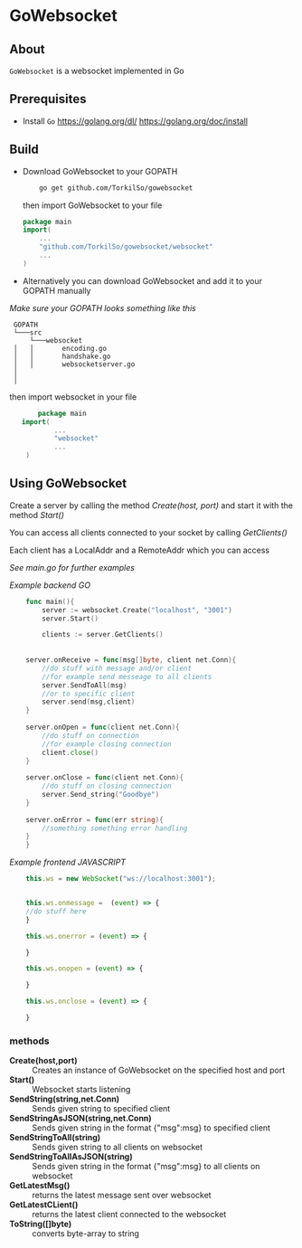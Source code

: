 # GoWebsocket

## About
`GoWebsocket` is a websocket implemented in Go


## Prerequisites
* Install `Go`
https://golang.org/dl/
https://golang.org/doc/install

## Build
* Download GoWebsocket to your GOPATH
	```sh
    	go get github.com/TorkilSo/gowebsocket
    ```
	then import GoWebsocket to your file
    ```GO
    package main
    import(
    	...
        "github.com/TorkilSo/gowebsocket/websocket"
        ...
    )
    ```
* Alternatively you can download GoWebsocket and add it to your GOPATH manually
 
 *Make sure your GOPATH looks something like this* 
   ```
    GOPATH
    └───src
    	└───websocket
    │   │   	encoding.go
    │   │   	handshake.go
    │   │		websocketserver.go
    │
    │
  ```

 then import websocket in your file
 ```GO
    	package main
   	import(
    		...
      		"websocket"
        	...
   	 )
```


## Using GoWebsocket
Create a server by calling the method *Create(host, port)*
and start it with the method *Start()*

You can access all clients connected to your socket by calling *GetClients()*

Each client has a LocalAddr and a RemoteAddr which you can access

*See main.go for further examples*

*Example backend GO*
```GO
    func main(){
        server := websocket.Create("localhost", "3001")
        server.Start()

        clients := server.GetClients()
	
	
	server.onReceive = func(msg[]byte, client net.Conn){
		//do stuff with message and/or client
		//for example send messeage to all clients
		server.SendToAll(msg) 
		//or to specific client
		server.send(msg,client)
	}
	
	server.onOpen = func(client net.Conn){
		//do stuff on connection 
		//for example closing connection
		client.close()
	}
	
	server.onClose = func(client net.Conn){
		//do stuff on closing connection
		server.Send_string("Goodbye")
	}
	
	server.onError = func(err string){
		//something something error handling
	}
    }
```
*Example frontend JAVASCRIPT*
```javascript
    this.ws = new WebSocket("ws://localhost:3001");


    this.ws.onmessage =  (event) => {
    //do stuff here
    }

    this.ws.onerror = (event) => {

    }

    this.ws.onopen = (event) => {

    }

    this.ws.onclose = (event) => {

    }
```
### methods 
<dl>
<dt><strong>Create(host,port)</strong></dt>
<dd>Creates an instance of GoWebsocket on the specified host and port</dd>
<dt><strong>Start()</strong></dt>
<dd>Websocket starts listening </dd>
<dt><strong>SendString(string,net.Conn)</strong></dt>
<dd>Sends given string to specified client </dd>
<dt><strong>SendStringAsJSON(string,net.Conn)</strong></dt>
<dd>Sends given string in the format {"msg":msg} to specified client</dd>
<dt><strong>SendStringToAll(string)</strong></dt>
<dd>Sends given string to all clients on websocket</dd>
<dt><strong>SendStringToAllAsJSON(string)</strong></dt>
<dd>Sends given string in the format {"msg":msg} to all clients on websocket</dd>
<dt><strong>GetLatestMsg()</strong></dt>
<dd>returns the latest message sent over websocket</dd>
<dt><strong>GetLatestCLient()</strong></dt>
<dd>returns the latest client connected to the websocket</dd>
<dt><strong>ToString([]byte)</strong></dt>
<dd>converts byte-array to string 
</dd>
</dl>

